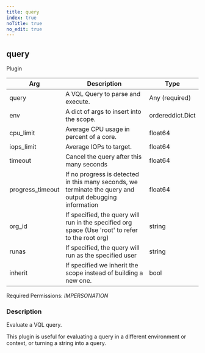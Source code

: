 ```yaml
---
title: query
index: true
noTitle: true
no_edit: true
---
```




<div class="vql_item"></div>


## query
<span class='vql_type pull-right page-header'>Plugin</span>



<div class="vqlargs"></div>

Arg | Description | Type
----|-------------|-----
query|A VQL Query to parse and execute.|Any (required)
env|A dict of args to insert into the scope.|ordereddict.Dict
cpu_limit|Average CPU usage in percent of a core.|float64
iops_limit|Average IOPs to target.|float64
timeout|Cancel the query after this many seconds|float64
progress_timeout|If no progress is detected in this many seconds, we terminate the query and output debugging information|float64
org_id|If specified, the query will run in the specified org space (Use 'root' to refer to the root org)|string
runas|If specified, the query will run as the specified user|string
inherit|If specified we inherit the scope instead of building a new one.|bool

Required Permissions: 
<i class="linkcolour label pull-right label-success">IMPERSONATION</i>

### Description

Evaluate a VQL query.

This plugin is useful for evaluating a query in a different
environment or context, or turning a string into a query.


